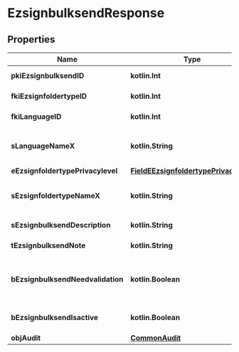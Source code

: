 
# EzsignbulksendResponse

## Properties
| Name | Type | Description | Notes |
| ------------ | ------------- | ------------- | ------------- |
| **pkiEzsignbulksendID** | **kotlin.Int** | The unique ID of the Ezsignbulksend |  |
| **fkiEzsignfoldertypeID** | **kotlin.Int** | The unique ID of the Ezsignfoldertype. |  |
| **fkiLanguageID** | **kotlin.Int** | The unique ID of the Language.  Valid values:  |Value|Description| |-|-| |1|French| |2|English| |  |
| **sLanguageNameX** | **kotlin.String** | The Name of the Language in the language of the requester |  |
| **eEzsignfoldertypePrivacylevel** | [**FieldEEzsignfoldertypePrivacylevel**](FieldEEzsignfoldertypePrivacylevel.md) |  |  |
| **sEzsignfoldertypeNameX** | **kotlin.String** | The name of the Ezsignfoldertype in the language of the requester |  |
| **sEzsignbulksendDescription** | **kotlin.String** | The description of the Ezsignbulksend |  |
| **tEzsignbulksendNote** | **kotlin.String** | Note about the Ezsignbulksend |  |
| **bEzsignbulksendNeedvalidation** | **kotlin.Boolean** | Whether the Ezsigntemplatepackage was automatically modified and needs a manual validation |  |
| **bEzsignbulksendIsactive** | **kotlin.Boolean** | Whether the Ezsignbulksend is active or not |  |
| **objAudit** | [**CommonAudit**](CommonAudit.md) |  |  |



